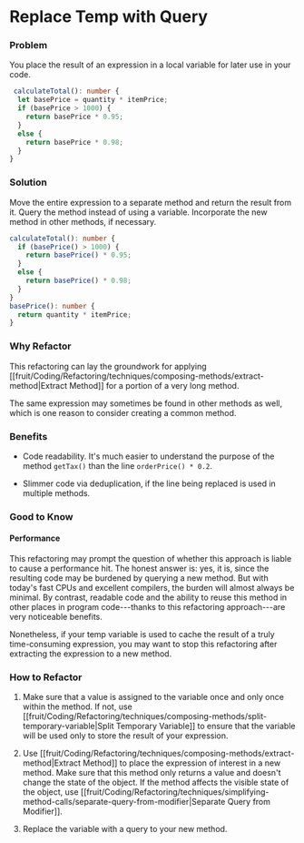 # Replace Temp with Query

### Problem

You place the result of an expression in a local variable for later use in your code.

```ts
 calculateTotal(): number {
  let basePrice = quantity * itemPrice;
  if (basePrice > 1000) {
    return basePrice * 0.95;
  }
  else {
    return basePrice * 0.98;
  }
}
```

### Solution

Move the entire expression to a separate method and return the result from it. Query the method instead of using a variable. Incorporate the new method in other methods, if necessary.

```ts
calculateTotal(): number {
  if (basePrice() > 1000) {
    return basePrice() * 0.95;
  }
  else {
    return basePrice() * 0.98;
  }
}
basePrice(): number {
  return quantity * itemPrice;
}
```

### Why Refactor

This refactoring can lay the groundwork for applying [[fruit/Coding/Refactoring/techniques/composing-methods/extract-method|Extract Method]] for a portion of a very long method.

The same expression may sometimes be found in other methods as well, which is one reason to consider creating a common method.

### Benefits

- Code readability. It's much easier to understand the purpose of the method `getTax()` than the line `orderPrice() * 0.2`.

- Slimmer code via deduplication, if the line being replaced is used in multiple methods.

### Good to Know

#### Performance

This refactoring may prompt the question of whether this approach is liable to cause a performance hit. The honest answer is: yes, it is, since the resulting code may be burdened by querying a new method. But with today's fast CPUs and excellent compilers, the burden will almost always be minimal. By contrast, readable code and the ability to reuse this method in other places in program code---thanks to this refactoring
approach---are very noticeable benefits.

Nonetheless, if your temp variable is used to cache the result of a truly time-consuming expression, you may want to stop this refactoring after extracting the expression to a new method.

### How to Refactor

1. Make sure that a value is assigned to the variable once and only once within the method. If not, use [[fruit/Coding/Refactoring/techniques/composing-methods/split-temporary-variable|Split Temporary Variable]] to ensure that the variable will be used only to store the result of your expression.

2. Use [[fruit/Coding/Refactoring/techniques/composing-methods/extract-method|Extract Method]] to place the expression of interest in a new method. Make sure that this method only returns a value and doesn't change the state of the object. If the method affects the visible state of the object, use [[fruit/Coding/Refactoring/techniques/simplifying-method-calls/separate-query-from-modifier|Separate Query from Modifier]].

3. Replace the variable with a query to your new method.
